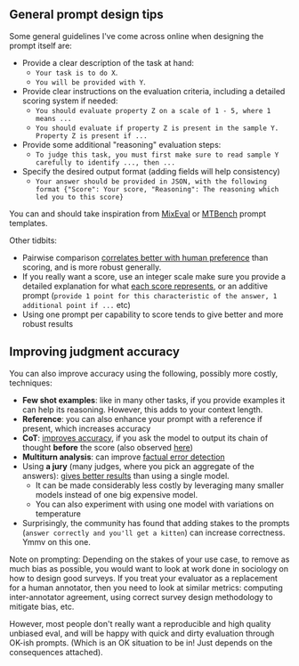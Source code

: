 ## General prompt design tips
Some general guidelines I've come across online when designing the prompt itself are:
- Provide a clear description of the task at hand:
	- `Your task is to do X`. 
	- `You will be provided with Y`.
- Provide clear instructions on the evaluation criteria, including a detailed scoring system if needed:
	- `You should evaluate property Z on a scale of 1 - 5, where 1 means ...`
	- `You should evaluate if property Z is present in the sample Y. Property Z is present if ...`
- Provide some additional "reasoning" evaluation steps:
	- `To judge this task, you must first make sure to read sample Y carefully to identify ..., then ...`
- Specify the desired output format (adding fields will help consistency)
	- `Your answer should be provided in JSON, with the following format {"Score": Your score, "Reasoning": The reasoning which led you to this score}`

You can and should take inspiration from [MixEval](https://github.com/huggingface/lighteval/main/src/lighteval/tasks/extended/mix_eval/judge_prompts.py) or [MTBench](https://github.com/huggingface/lighteval/main/src/lighteval/tasks/extended/mt_bench/judge_prompt_templates.py) prompt templates.

Other tidbits:
- Pairwise comparison [correlates better with human preference](https://arxiv.org/abs/2403.16950) than scoring, and is more robust generally.
- If you really want a score, use an integer scale make sure you provide a detailed explanation for what [each score represents](https://x.com/seungonekim/status/1749289437165769177), or an additive prompt (`provide 1 point for this characteristic of the answer, 1 additional point if ...` etc)
- Using one prompt per capability to score tends to give better and more robust results

## Improving judgment accuracy
You can also improve accuracy using the following, possibly more costly, techniques:
- **Few shot examples**: like in many other tasks, if you provide examples it can help its reasoning. However, this adds to your context length.
- **Reference**: you can also enhance your prompt with a reference if present, which increases accuracy 
- **CoT**: [improves accuracy](https://arxiv.org/abs/2212.08073), if you ask the model to output its chain of thought **before** the score (also observed [here](https://x.com/seungonekim/status/1749289437165769177))
- **Multiturn analysis**: can improve [factual error detection](https://arxiv.org/abs/2305.13281)
- Using **a jury** (many judges, where you pick an aggregate of the answers): [gives better results](https://arxiv.org/abs/2404.18796) than using a single model. 
	- It can be made considerably less costly by leveraging many smaller models instead of one big expensive model. 
	- You can also experiment with using one model with variations on temperature
- Surprisingly, the community has found that adding stakes to the prompts (`answer correctly and you'll get a kitten`) can increase correctness. Ymmv on this one.

Note on prompting: Depending on the stakes of your use case, to remove as much bias as possible, you would want to look at work done in sociology on how to design good surveys. If you treat your evaluator as a replacement for a human annotator, then you need to look at similar metrics: computing inter-annotator agreement, using correct survey design methodology to mitigate bias, etc.

However, most people don't really want a reproducible and high quality unbiased eval, and will be happy with quick and dirty evaluation through OK-ish prompts. (Which is an OK situation to be in! Just depends on the consequences attached).
